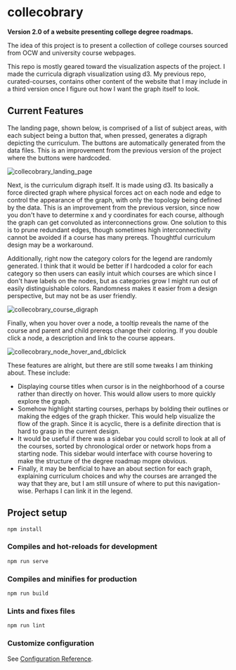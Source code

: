 # collecobrary

**Version 2.0 of a website presenting college degree roadmaps.**

The idea of this project is to present a collection of college courses sourced from OCW and university course webpages.

This repo is mostly geared toward the visualization aspects of the project. I made the curricula digraph visualization using d3. My previous repo, curated-courses, contains other content of the website that I may include in a third version once I figure out how I want the graph itself to look.

## Current Features

The landing page, shown below, is comprised of a list of subject areas, with each subject being a button that, when pressed, generates a digraph depicting the curriculum. The buttons are automatically generated from the data files. This is an improvement from the previous version of the project where the buttons were hardcoded.

![collecobrary_landing_page](https://user-images.githubusercontent.com/78166995/134688002-efaaefe0-bb3d-48cb-95e9-4b7bc75737b0.PNG)

Next, is the curriculum digraph itself. It is made using d3. Its basically a force directed graph where physical forces act on each node and edge to control the appearance of the graph, with only the topology being defined by the data. This is an improvement from the previous version, since now you don't have to determine x and y coordinates for each course, although the graph can get convoluted as interconnections grow. One solution to this is to prune redundant edges, though sometimes high interconnectivity cannot be avoided if a course has many prereqs. Thoughtful curriculum design may be a workaround.

Additionally, right now the category colors for the legend are randomly generated. I think that it would be better if I hardcoded a color for each category so then users can easily intuit which courses are which since I don't have labels on the nodes, but as categories grow I might run out of easily distinguishable colors. Randomness makes it easier from a design perspective, but may not be as user friendly.

![collecobrary_course_digraph](https://user-images.githubusercontent.com/78166995/134689102-3f8a7a37-615b-4f93-8181-24e9717dc839.PNG)

Finally, when you hover over a node, a tooltip reveals the name of the course and parent and child prereqs change their coloring. If you double click a node, a description and link to the course appears.

![collecobrary_node_hover_and_dblclick](https://user-images.githubusercontent.com/78166995/134691867-8195d604-d28e-43b7-8476-bb21f9ce4f39.PNG)

These features are alright, but there are still some tweaks I am thinking about. These include:

- Displaying course titles when cursor is in the neighborhood of a course rather than directly on hover. This would allow users to more quickly explore the graph.
- Somehow highlight starting courses, perhaps by bolding their outlines or making the edges of the graph thicker. This would help visualize the flow of the graph. Since it is acyclic, there is a definite direction that is hard to grasp in the current design.
- It would be useful if there was a sidebar you could scroll to look at all of the courses, sorted by chronological order or network hops from a starting node. This sidebar would interface with course hovering to make the structure of the degree roadmap mopre obvious.
- Finally, it may be benficial to have an about section for each graph, explaining curriculum choices and why the courses are arranged the way that they are, but I am still unsure of where to put this navigation-wise. Perhaps I can link it in the legend.

## Project setup
```
npm install
```

### Compiles and hot-reloads for development
```
npm run serve
```

### Compiles and minifies for production
```
npm run build
```

### Lints and fixes files
```
npm run lint
```

### Customize configuration
See [Configuration Reference](https://cli.vuejs.org/config/).
